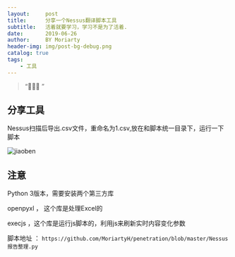 ```yaml
---
layout:     post
title:      分享一个Nessus翻译脚本工具
subtitle:   活着就要学习，学习不是为了活着.
date:       2019-06-26
author:     BY Moriarty
header-img: img/post-bg-debug.png
catalog: true
tags:
    - 工具
---
```


> “🙉🙉🙉 ”

## 分享工具

Nessus扫描后导出.csv文件，重命名为1.csv,放在和脚本统一目录下，运行一下脚本

![jiaoben](http://image.web314.club/images/Nessus.png)

## 注意

Python 3版本，需要安装两个第三方库

openpyxl ， 这个库是处理Excel的

execjs ，这个库是运行js脚本的，利用js来刷新实时内容变化参数

脚本地址 ： `https://github.com/MoriartyH/penetration/blob/master/Nessus报告整理.py`